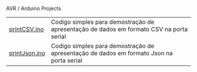 
AVR / Arduino Projects

|   |   |
|------|-----------|
| [printCSV.ino](http://elabz.net/AVR/printCSV)  | Codigo simples para demostração de apresentação de dados em formato CSV na porta serial |
| [printJson.ino](http://elabz.net/AVR/printJson) | Codigo simples para demostração de apresentação de dados em formato Json na porta serial |
